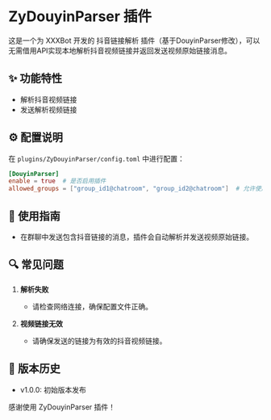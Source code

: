 # ZyDouyinParser 插件

这是一个为 XXXBot 开发的 抖音链接解析 插件（基于DouyinParser修改），可以无需借用API实现本地解析抖音视频链接并返回发送视频原始链接消息。

## ✨ 功能特性
- 解析抖音视频链接
- 发送解析视频链接

## ⚙️ 配置说明
在 `plugins/ZyDouyinParser/config.toml` 中进行配置：

```toml
[DouyinParser]
enable = true  # 是否启用插件
allowed_groups = ["group_id1@chatroom", "group_id2@chatroom"]  # 允许使用插件的群组
```

## 🚀 使用指南
- 在群聊中发送包含抖音链接的消息，插件会自动解析并发送视频原始链接。

## 🔍 常见问题
1. **解析失败**
   - 请检查网络连接，确保配置文件正确。

2. **视频链接无效**
   - 请确保发送的链接为有效的抖音视频链接。

## 🔄 版本历史
- v1.0.0: 初始版本发布

感谢使用 ZyDouyinParser 插件！
